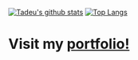 [![Tadeu's github stats](https://github-readme-stats.vercel.app/api?username=tadeuasarro&show_icons=true&line_height=21&show_icons=true&theme=vue)](https://github.com/tadeuasarro/github-readme-stats)
[![Top Langs](https://github-readme-stats.vercel.app/api/top-langs/?username=tadeuasarro&show_icons=true&layout=compact&theme=vue)](https://github.com/tadeuasarro/github-readme-stats)


# Visit my [portfolio!](https://tadeuasarro.web.app/)
